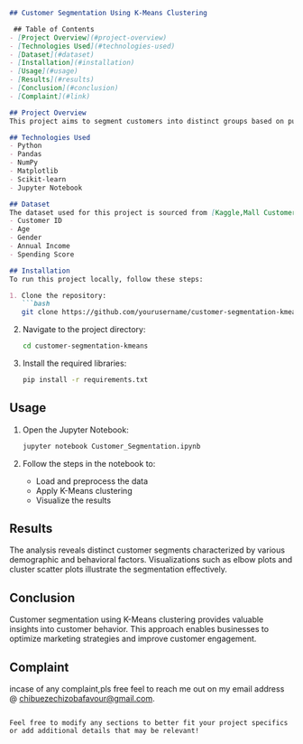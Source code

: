 
```markdown
## Customer Segmentation Using K-Means Clustering

 ## Table of Contents
- [Project Overview](#project-overview)
- [Technologies Used](#technologies-used)
- [Dataset](#dataset)
- [Installation](#installation)
- [Usage](#usage)
- [Results](#results)
- [Conclusion](#conclusion)
- [Complaint](#link)

## Project Overview
This project aims to segment customers into distinct groups based on purchasing behavior using K-Means clustering. By analyzing customer data, businesses can tailor marketing strategies, improve customer satisfaction, and enhance product offerings.

## Technologies Used
- Python
- Pandas
- NumPy
- Matplotlib
- Scikit-learn
- Jupyter Notebook

## Dataset
The dataset used for this project is sourced from [Kaggle,Mall Customers.csv]. It contains customer details including:
- Customer ID
- Age
- Gender
- Annual Income
- Spending Score

## Installation
To run this project locally, follow these steps:

1. Clone the repository:
   ```bash
   git clone https://github.com/yourusername/customer-segmentation-kmeans.git
   ```
   
2. Navigate to the project directory:
   ```bash
   cd customer-segmentation-kmeans
   ```

3. Install the required libraries:
   ```bash
   pip install -r requirements.txt
   ```

## Usage
1. Open the Jupyter Notebook:
   ```bash
   jupyter notebook Customer_Segmentation.ipynb
   ```

2. Follow the steps in the notebook to:
   - Load and preprocess the data
   - Apply K-Means clustering
   - Visualize the results

## Results
The analysis reveals distinct customer segments characterized by various demographic and behavioral factors. Visualizations such as elbow plots and cluster scatter plots illustrate the segmentation effectively.

## Conclusion
Customer segmentation using K-Means clustering provides valuable insights into customer behavior. This approach enables businesses to optimize marketing strategies and improve customer engagement.

## Complaint
incase of any complaint,pls free feel to reach me out on my email address @ chibuezechizobafavour@gmail.com.
```

Feel free to modify any sections to better fit your project specifics or add additional details that may be relevant!
